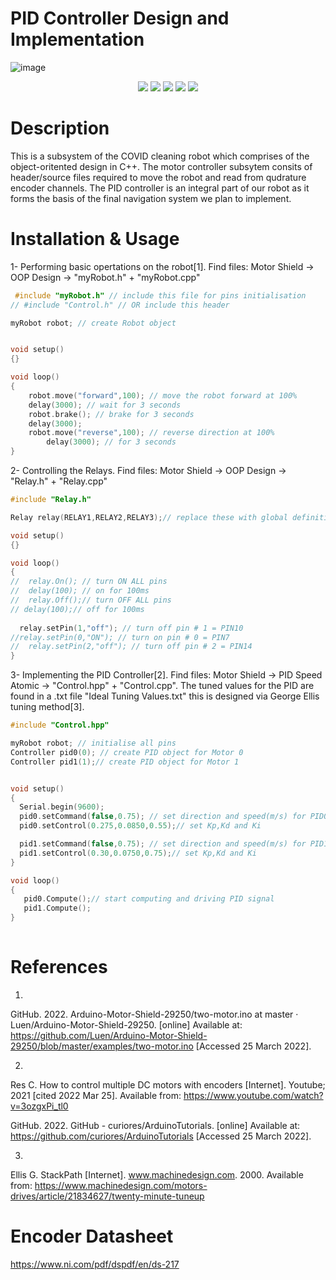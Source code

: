 # PID Controller Design and Implementation


![image](https://user-images.githubusercontent.com/92602684/160253302-a9bdf04f-4aa9-4272-a4fc-e1f518835d3a.png)

<p align='center'>
    <a href ="https://github.com/EoinBrennan2000">
        <img src="https://img.shields.io/badge/Author-@EoinBrennan2000-blueviolet.svg?style=flat" /></a>
    <a href ="https://github.com/areebTP">
        <img src="https://img.shields.io/badge/Author-@areebTP-blue.svg?style=flat"/></a>
    <a href ="https://github.com/AleksNowak">
        <img src="https://img.shields.io/badge/Author-@AleksNowak-green.svg?style=flat"/></a>
    <a href ="https://github.com/LC-11115">
        <img src="https://img.shields.io/badge/Author-@LC--11115-yellow.svg?style=flat"/></a>
    <a href ="https://github.com/ECorpAdmin">
        <img src="https://img.shields.io/badge/Author-@ECorpAdmin-red.svg?style=flat"/></a>



# Description 

This is a subsystem of the COVID cleaning robot which comprises of the object-oritented design in C++. The motor controller subsytem consits of header/source files required to move the robot and read from qudrature encoder channels. The PID controller is an integral part of our robot as it forms the basis of the final navigation system we plan to implement.  

# Installation & Usage 

1- Performing basic opertations on the robot[1]. Find files: Motor Shield -> OOP Design -> "myRobot.h" + "myRobot.cpp"

```cpp
 #include "myRobot.h" // include this file for pins initialisation
// #include "Control.h" // OR include this header 

myRobot robot; // create Robot object


void setup()
{}

void loop()
{
 	robot.move("forward",100); // move the robot forward at 100%
  	delay(3000); // wait for 3 seconds
  	robot.brake(); // brake for 3 seconds
  	delay(3000);
  	robot.move("reverse",100); // reverse direction at 100%
        delay(3000); // for 3 seconds 
}
```

2- Controlling the Relays. Find files: Motor Shield -> OOP Design -> "Relay.h" + "Relay.cpp"

```cpp
#include "Relay.h" 

Relay relay(RELAY1,RELAY2,RELAY3);// replace these with global definitions or any other pins

void setup()
{}

void loop()
{
//  relay.On(); // turn ON ALL pins
//  delay(100); // on for 100ms
//  relay.Off();// turn OFF ALL pins
// delay(100);// off for 100ms
  
  relay.setPin(1,"off"); // turn off pin # 1 = PIN10
//relay.setPin(0,"ON"); // turn on pin # 0 = PIN7
//  relay.setPin(2,"off"); // turn off pin # 2 = PIN14
}
```

3- Implementing the PID Controller[2].  Find files: Motor Shield -> PID Speed Atomic -> "Control.hpp" + "Control.cpp". The tuned values for the PID are found in a .txt file "Ideal Tuning Values.txt" this is designed via George Ellis tuning method[3]. 

```cpp
#include "Control.hpp"

myRobot robot; // initialise all pins
Controller pid0(0); // create PID object for Motor 0
Controller pid1(1);// create PID object for Motor 1


void setup()
{
  Serial.begin(9600);
  pid0.setCommand(false,0.75); // set direction and speed(m/s) for PID0
  pid0.setControl(0.275,0.0850,0.55);// set Kp,Kd and Ki

  pid1.setCommand(false,0.75); // set direction and speed(m/s) for PID1
  pid1.setControl(0.30,0.0750,0.75);// set Kp,Kd and Ki
}

void loop()
{
   pid0.Compute();// start computing and driving PID signal 
   pid1.Compute();
}
        
```

# References

1. 

GitHub. 2022. Arduino-Motor-Shield-29250/two-motor.ino at master · Luen/Arduino-Motor-Shield-29250. [online] Available at: <https://github.com/Luen/Arduino-Motor-Shield-29250/blob/master/examples/two-motor.ino> [Accessed 25 March 2022].

2.

Res C. How to control multiple DC motors with encoders [Internet]. Youtube; 2021 [cited 2022 Mar 25]. Available from: https://www.youtube.com/watch?v=3ozgxPi_tl0

GitHub. 2022. GitHub - curiores/ArduinoTutorials. [online] Available at: <https://github.com/curiores/ArduinoTutorials> [Accessed 25 March 2022].

3.

Ellis G. StackPath [Internet]. www.machinedesign.com. 2000. Available from: https://www.machinedesign.com/motors-drives/article/21834627/twenty-minute-tuneup

# Encoder Datasheet

https://www.ni.com/pdf/dspdf/en/ds-217
